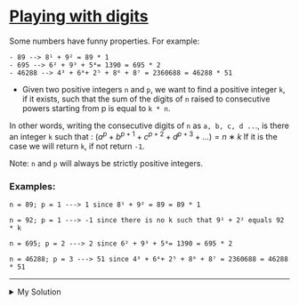 # [Playing with digits](https://www.codewars.com/kata/5552101f47fc5178b1000050)

Some numbers have funny properties. For example:

```
- 89 --> 8¹ + 9² = 89 * 1
- 695 --> 6² + 9³ + 5⁴= 1390 = 695 * 2
- 46288 --> 4³ + 6⁴+ 2⁵ + 8⁶ + 8⁷ = 2360688 = 46288 * 51
```

- Given two positive integers `n` and `p`, we want to find a positive integer `k`, if it exists, such that the sum of
  the digits of `n` raised to consecutive powers starting from p is equal to `k * n`.

In other words, writing the consecutive digits of `n` as `a, b, c, d ..`., is there an integer `k` such that :
$`(a^p + b^{p+1} + c^{p+2} + d^{p+3} + ...) = n∗k`$
If it is the case we will return `k`, if not return `-1`.

Note: `n` and `p` will always be strictly positive integers.

### Examples:

```
n = 89; p = 1 ---> 1 since 8¹ + 9² = 89 = 89 * 1

n = 92; p = 1 ---> -1 since there is no k such that 9¹ + 2² equals 92 * k

n = 695; p = 2 ---> 2 since 6² + 9³ + 5⁴= 1390 = 695 * 2

n = 46288; p = 3 ---> 51 since 4³ + 6⁴+ 2⁵ + 8⁶ + 8⁷ = 2360688 = 46288 * 51
```

---

<details><summary>My Solution</summary>

```js
function digPow(n, p) {
  // Calculate the sum of digits each raised to the power of their position in the number
  let sum = String(n)
    .split("")
    .reduce((accumulator, digit, index) => {
      accumulator += Number(digit) ** (p + index);
      return accumulator;
    }, 0);

  // Check if 'sum / n' is an integer, return the result or -1 accordingly
  return Number.isInteger(sum / n) ? sum / n : -1;
}
```

</details>

